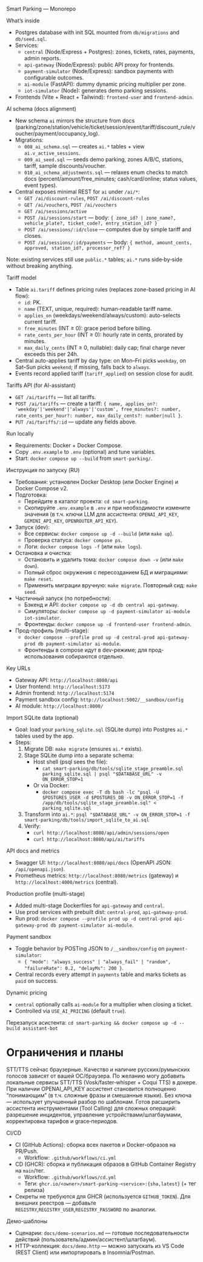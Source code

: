 Smart Parking — Monorepo

What’s inside
- Postgres database with init SQL mounted from `db/migrations` and `db/seed.sql`.
- Services:
  - `central` (Node/Express + Postgres): zones, tickets, rates, payments, admin reports.
  - `api-gateway` (Node/Express): public API proxy for frontends.
  - `payment-simulator` (Node/Express): sandbox payments with configurable outcomes.
  - `ai-module` (FastAPI): dummy dynamic pricing multiplier per zone.
  - `iot-simulator` (Node): generates demo parking sessions.
- Frontends (Vite + React + Tailwind): `frontend-user` and `frontend-admin`.

AI schema (docs alignment)
- New schema `ai` mirrors the structure from docs (parking/zone/station/vehicle/ticket/session/event/tariff/discount_rule/voucher/payment/occupancy_log).
- Migrations:
  - `008_ai_schema.sql` — creates `ai.*` tables + view `ai.v_active_sessions`.
  - `009_ai_seed.sql` — seeds demo parking, zones A/B/C, stations, tariff, sample discounts/voucher.
  - `010_ai_schema_adjustments.sql` — relaxes enum checks to match docs (percent/amount/free_minutes; cash/card/online; status values, event types).
- Central exposes minimal REST for `ai` under `/ai/*`:
  - `GET /ai/discount-rules`, `POST /ai/discount-rules`
  - `GET /ai/vouchers`, `POST /ai/vouchers`
  - `GET /ai/sessions/active`
  - `POST /ai/sessions/start` — body: `{ zone_id? | zone_name?, vehicle_plate?, ticket_code?, entry_station_id? }`
  - `POST /ai/sessions/:id/close` — computes due by simple tariff and closes.
  - `POST /ai/sessions/:id/payments` — body: `{ method, amount_cents, approved, station_id?, processor_ref? }`
  
Note: existing services still use `public.*` tables; `ai.*` runs side‑by‑side without breaking anything.

Tariff model
- Table `ai.tariff` defines pricing rules (replaces zone-based pricing in AI flow):
  - `id`: PK.
  - `name` (TEXT, unique, required): human-readable tariff name.
  - `applies_on` (weekdays/weekend/always/custom): auto-selects current tariff.
  - `free_minutes` (INT ≥ 0): grace period before billing.
  - `rate_cents_per_hour` (INT ≥ 0): hourly rate in cents, prorated by minutes.
  - `max_daily_cents` (INT ≥ 0, nullable): daily cap; final charge never exceeds this per 24h.
- Central auto-applies tariff by day type: on Mon–Fri picks `weekday`, on Sat–Sun picks `weekend`; if missing, falls back to `always`.
- Events record applied tariff (`tariff_applied`) on session close for audit.

Tariffs API (for AI-assistant)
- `GET /ai/tariffs` — list all tariffs.
- `POST /ai/tariffs` — create a tariff: `{ name, applies_on?: 'weekday'|'weekend'|'always'|'custom', free_minutes?: number, rate_cents_per_hour?: number, max_daily_cents?: number|null }`.
- `PUT /ai/tariffs/:id` — update any fields above.

Run locally
- Requirements: Docker + Docker Compose.
- Copy `.env.example` to `.env` (optional) and tune variables.
- Start: `docker compose up --build` from `smart-parking/`.

Инструкция по запуску (RU)
- Требования: установлен Docker Desktop (или Docker Engine) и Docker Compose v2.
- Подготовка:
  - Перейдите в каталог проекта: `cd smart-parking`.
  - Скопируйте `.env.example` в `.env` и при необходимости измените значения (в т.ч. ключи LLM для ассистента: `OPENAI_API_KEY`, `GEMINI_API_KEY`, `OPENROUTER_API_KEY`).
- Запуск (dev):
  - Все сервисы: `docker compose up -d --build` (или `make up`).
  - Проверка статуса: `docker compose ps`.
  - Логи: `docker compose logs -f` (или `make logs`).
- Остановка и очистка:
  - Остановить и удалить тома: `docker compose down -v` (или `make down`).
  - Полный сброс окружения с пересозданием БД и миграциями: `make reset`.
  - Применить миграции вручную: `make migrate`. Повторный сид: `make seed`.
- Частичный запуск (по потребности):
  - Бэкенд и API: `docker compose up -d db central api-gateway`.
  - Симуляторы: `docker compose up -d payment-simulator ai-module iot-simulator`.
  - Фронтенды: `docker compose up -d frontend-user frontend-admin`.
- Прод-профиль (multi-stage):
  - `docker compose --profile prod up -d central-prod api-gateway-prod db payment-simulator ai-module`.
  - Фронтенды в compose идут в dev-режиме; для прод-использования собираются отдельно.

Key URLs
- Gateway API: `http://localhost:8080/api`
- User frontend: `http://localhost:5173`
- Admin frontend: `http://localhost:5174`
- Payment sandbox config: `http://localhost:5002/__sandbox/config`
- AI module: `http://localhost:8000/`

Import SQLite data (optional)
- Goal: load your `parking_sqlite.sql` (SQLite dump) into Postgres `ai.*` tables used by the app.
- Steps:
  1) Migrate DB: `make migrate` (ensures `ai.*` exists).
  2) Stage SQLite dump into a separate schema:
     - Host shell (psql sees the file):
       - `cat smart-parking/db/tools/sqlite_stage_preamble.sql parking_sqlite.sql | psql "$DATABASE_URL" -v ON_ERROR_STOP=1`
     - Or via Docker:
       - `docker compose exec -T db bash -lc "psql -U $POSTGRES_USER -d $POSTGRES_DB -v ON_ERROR_STOP=1 -f /app/db/tools/sqlite_stage_preamble.sql" < parking_sqlite.sql`
  3) Transform into `ai.*`: `psql "$DATABASE_URL" -v ON_ERROR_STOP=1 -f smart-parking/db/tools/import_sqlite_to_ai.sql`
  4) Verify:
     - `curl http://localhost:8080/api/admin/sessions/open`
     - `curl http://localhost:8080/api/ai/tariffs`

API docs and metrics
- Swagger UI: `http://localhost:8080/api/docs` (OpenAPI JSON: `/api/openapi.json`).
- Prometheus metrics: `http://localhost:8080/metrics` (gateway) и `http://localhost:4000/metrics` (central).

Production profile (multi-stage)
- Added multi-stage Dockerfiles for `api-gateway` and `central`.
- Use prod services with prebuilt dist: `central-prod`, `api-gateway-prod`.
- Run prod: `docker compose --profile prod up -d central-prod api-gateway-prod db payment-simulator ai-module`.

Payment sandbox
- Toggle behavior by POSTing JSON to `/__sandbox/config` on `payment-simulator`:
  - `{ "mode": "always_success" | "always_fail" | "random", "failureRate": 0.2, "delayMs": 200 }`.
- Central records every attempt in `payments` table and marks tickets as `paid` on success.

Dynamic pricing
- `central` optionally calls `ai-module` for a multiplier when closing a ticket.
- Controlled via `USE_AI_PRICING` (default `true`).

Перезапуск асистента: `cd smart-parking && docker compose up -d --build assistant-bot`

# Ограничения и планы
STT/TTS сейчас браузерные. Качество и наличие русских/румынских голосов зависят от вашей ОС/браузера. По желанию могу добавить локальные сервисы STT/TTS (Vosk/faster‑whisper + Coqui TTS) в докере.
При наличии OPENAI_API_KEY ассистент становится полноценно “понимающим” (в т.ч. сложные фразы и смешанные языки). Без ключа — использует улучшенный разбор по шаблонам.
Готов расширить ассистента инструментами (Tool Calling) для сложных операций: разрешение инцидентов, управление устройствами/шлагбаумами, корректировка тарифов и grace‑периодов.

CI/CD
- CI (GitHub Actions): сборка всех пакетов и Docker-образов на PR/Push.
  - Workflow: `.github/workflows/ci.yml`
- CD (GHCR): сборка и публикация образов в GitHub Container Registry на `main`/тег.
  - Workflow: `.github/workflows/cd.yml`
  - Теги: `ghcr.io/<owner>/smart-parking-<service>:{sha,latest}` (+ тег релиза)
- Секреты не требуются для GHCR (используется `GITHUB_TOKEN`). Для внешних реестров — добавьте `REGISTRY`,`REGISTRY_USER`,`REGISTRY_PASSWORD` по аналогии.

Демо-шаблоны
- Сценарии: `docs/demo-scenarios.md` — готовые последовательности действий (пользователь/админ/ассистент/шлагбаум).
- HTTP-коллекция: `docs/demo.http` — можно запускать из VS Code (REST Client) или импортировать в Insomnia/Postman.
